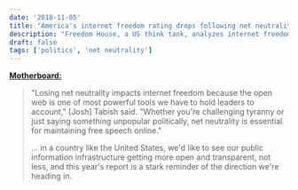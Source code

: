 ```yaml
---
date: '2018-11-05'
title: "America's internet freedom rating drops following net neutrality repeal"
description: "Freedom House, a US think tank, analyzes internet freedom around the world every year, and this year's report saw a drop in the US's rating."
draft: false
tags: ['politics', 'net neutrality']
---
```


**[Motherboard:](https://motherboard.vice.com/en_us/article/pa979y/americas-internet-freedom-rating-dropped-due-to-the-repeal-of-net-neutrality)**

> "Losing net neutrality impacts internet freedom because the open web is one of most powerful tools we have to hold leaders to account," [Josh] Tabish said. "Whether you're challenging tyranny or just saying something unpopular politically, net neutrality is essential for maintaining free speech online."<!-- excerpt -->
>
> ... in a country like the United States, we'd like to see our public information infrastructure getting more open and transparent, not less, and this year's report is a stark reminder of the direction we're heading in.
